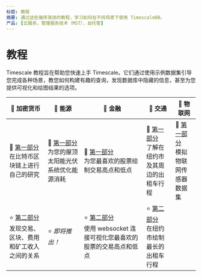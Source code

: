 ```yaml
---
标题: 教程
摘要: 通过这些循序渐进的教程，学习如何在不同场景下使用 TimescaleDB。
产品: [云服务，管理服务技术（MST），自托管]
---
```


# 教程

Timescale 教程旨在帮助您快速上手 Timescale。它们通过使用示例数据集引导您完成各种场景，教您如何构建有趣的查询，发现数据库中隐藏的信息，甚至为您提供可视化和绘图结果的选项。

|🔏 加密货币 |🔋 能源 |💼 金融 |🚖 交通 |🔧 物联网 |
|-|-|-|-|------------------------------------------------------------|
|📘 [第一部分][beginner-crypto]<br/>在比特币区块链上进行自己的研究 |📘 [第一部分][beginner-energy]<br/>为您的屋顶太阳能光伏系统优化能源消耗 |📘 [第一部分][beginner-finance]<br/>为您最喜欢的股票绘制交易高点和低点 |📘 [第一部分][beginner-fleet]<br/>了解在纽约市及其周边的出租车行程 |📘 [第一部分][iot]<br/>模拟物联网传感器数据集 |
|⭐ [第二部分][intermediate-crypto] <br/>发现交易、区块、费用和矿工收入之间的关系 |⭐ *即将推出！* |⭐ [第二部分][advanced-finance]<br/>使用 websocket 连接可视化您最喜欢的股票的交易高点和低点 |⭐ [第二部分][intermediate-fleet]<br/>在纽约市绘制最长的出租车行程 |                                                            |

[beginner-fleet]: /tutorials/:currentVersion:/nyc-taxi-cab/
[beginner-finance]: /tutorials/:currentVersion:/financial-tick-data/
[beginner-crypto]: /tutorials/:currentVersion:/blockchain-query/
[beginner-energy]: /tutorials/:currentVersion:/energy-data/
[intermediate-fleet]: /tutorials/:currentVersion:/nyc-taxi-geospatial/
[intermediate-crypto]: /tutorials/:currentVersion:/blockchain-analyze/
[advanced-finance]: /tutorials/:currentVersion:/financial-ingest-real-time/
[iot]: /tutorials/:currentVersion:/simulate-iot-sensor-data/

